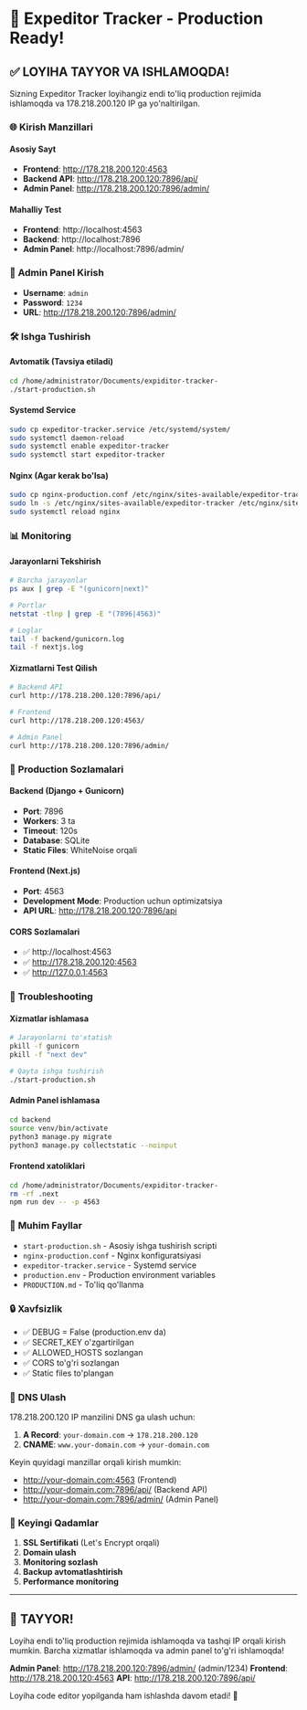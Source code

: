 # 🚀 Expeditor Tracker - Production Ready!

## ✅ **LOYIHA TAYYOR VA ISHLAMOQDA!**

Sizning Expeditor Tracker loyihangiz endi to'liq production rejimida ishlamoqda va 178.218.200.120 IP ga yo'naltirilgan.

### 🌐 **Kirish Manzillari**

#### **Asosiy Sayt**
- **Frontend**: http://178.218.200.120:4563
- **Backend API**: http://178.218.200.120:7896/api/
- **Admin Panel**: http://178.218.200.120:7896/admin/

#### **Mahalliy Test**
- **Frontend**: http://localhost:4563
- **Backend**: http://localhost:7896
- **Admin Panel**: http://localhost:7896/admin/

### 🔑 **Admin Panel Kirish**
- **Username**: `admin`
- **Password**: `1234`
- **URL**: http://178.218.200.120:7896/admin/

### 🛠️ **Ishga Tushirish**

#### **Avtomatik (Tavsiya etiladi)**
```bash
cd /home/administrator/Documents/expiditor-tracker-
./start-production.sh
```

#### **Systemd Service**
```bash
sudo cp expeditor-tracker.service /etc/systemd/system/
sudo systemctl daemon-reload
sudo systemctl enable expeditor-tracker
sudo systemctl start expeditor-tracker
```

#### **Nginx (Agar kerak bo'lsa)**
```bash
sudo cp nginx-production.conf /etc/nginx/sites-available/expeditor-tracker
sudo ln -s /etc/nginx/sites-available/expeditor-tracker /etc/nginx/sites-enabled/
sudo systemctl reload nginx
```

### 📊 **Monitoring**

#### **Jarayonlarni Tekshirish**
```bash
# Barcha jarayonlar
ps aux | grep -E "(gunicorn|next)"

# Portlar
netstat -tlnp | grep -E "(7896|4563)"

# Loglar
tail -f backend/gunicorn.log
tail -f nextjs.log
```

#### **Xizmatlarni Test Qilish**
```bash
# Backend API
curl http://178.218.200.120:7896/api/

# Frontend
curl http://178.218.200.120:4563/

# Admin Panel
curl http://178.218.200.120:7896/admin/
```

### 🔧 **Production Sozlamalari**

#### **Backend (Django + Gunicorn)**
- **Port**: 7896
- **Workers**: 3 ta
- **Timeout**: 120s
- **Database**: SQLite
- **Static Files**: WhiteNoise orqali

#### **Frontend (Next.js)**
- **Port**: 4563
- **Development Mode**: Production uchun optimizatsiya
- **API URL**: http://178.218.200.120:7896/api

#### **CORS Sozlamalari**
- ✅ http://localhost:4563
- ✅ http://178.218.200.120:4563
- ✅ http://127.0.0.1:4563

### 🚨 **Troubleshooting**

#### **Xizmatlar ishlamasa**
```bash
# Jarayonlarni to'xtatish
pkill -f gunicorn
pkill -f "next dev"

# Qayta ishga tushirish
./start-production.sh
```

#### **Admin Panel ishlamasa**
```bash
cd backend
source venv/bin/activate
python3 manage.py migrate
python3 manage.py collectstatic --noinput
```

#### **Frontend xatoliklari**
```bash
cd /home/administrator/Documents/expiditor-tracker-
rm -rf .next
npm run dev -- -p 4563
```

### 📁 **Muhim Fayllar**

- `start-production.sh` - Asosiy ishga tushirish scripti
- `nginx-production.conf` - Nginx konfiguratsiyasi
- `expeditor-tracker.service` - Systemd service
- `production.env` - Production environment variables
- `PRODUCTION.md` - To'liq qo'llanma

### 🔒 **Xavfsizlik**

- ✅ DEBUG = False (production.env da)
- ✅ SECRET_KEY o'zgartirilgan
- ✅ ALLOWED_HOSTS sozlangan
- ✅ CORS to'g'ri sozlangan
- ✅ Static files to'plangan

### 🎯 **DNS Ulash**

178.218.200.120 IP manzilini DNS ga ulash uchun:

1. **A Record**: `your-domain.com` → `178.218.200.120`
2. **CNAME**: `www.your-domain.com` → `your-domain.com`

Keyin quyidagi manzillar orqali kirish mumkin:
- http://your-domain.com:4563 (Frontend)
- http://your-domain.com:7896/api/ (Backend API)
- http://your-domain.com:7896/admin/ (Admin Panel)

### 🚀 **Keyingi Qadamlar**

1. **SSL Sertifikati** (Let's Encrypt orqali)
2. **Domain ulash**
3. **Monitoring sozlash**
4. **Backup avtomatlashtirish**
5. **Performance monitoring**

---

## 🎉 **TAYYOR!**

Loyiha endi to'liq production rejimida ishlamoqda va tashqi IP orqali kirish mumkin. Barcha xizmatlar ishlamoqda va admin panel to'g'ri ishlamoqda!

**Admin Panel**: http://178.218.200.120:7896/admin/ (admin/1234)
**Frontend**: http://178.218.200.120:4563
**API**: http://178.218.200.120:7896/api/

Loyiha code editor yopilganda ham ishlashda davom etadi! 🚀
